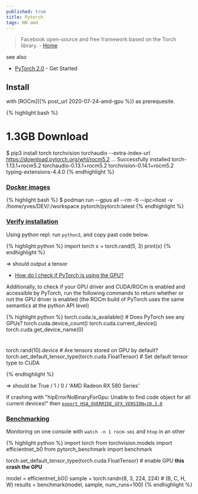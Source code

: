 ```yaml
---
published: true
title: Pytorch
tags: NN amd
---
```

>  Facebook open-source and free framework based on the Torch library. - [Home](https://pytorch.org/)

see also
- [PyTorch 2.0](https://pytorch.org/get-started/pytorch-2.0/) - Get Started

## Install

with [ROCm]({% post_url 2020-07-24-amd-gpu %}) as prerequesite.

{% highlight bash %}
# 1.3GB Download
$ pip3 install torch torchvision torchaudio --extra-index-url https://download.pytorch.org/whl/rocm5.2
...
Successfully installed torch-1.13.1+rocm5.2 torchaudio-0.13.1+rocm5.2 torchvision-0.14.1+rocm5.2 typing-extensions-4.4.0
{% endhighlight %}


### [Docker images](https://github.com/pytorch/pytorch?tab=readme-ov-file#docker-image)

{% highlight bash %}
$ podman run --gpus all --rm -ti --ipc=host -v /home/yves/DEV/:/workspace pytorch/pytorch:latest
{% endhighlight %}

### [Verify installation](https://pytorch.org/get-started/locally/#linux-verification)

Using python repl: run `python3`, and copy past code below.

{% highlight python %}
import torch
x = torch.rand(5, 3)
print(x)
{% endhighlight %}

=> should output a tensor

- [How do I check if PyTorch is using the GPU?](https://stackoverflow.com/questions/48152674/how-do-i-check-if-pytorch-is-using-the-gpu)

Additionally, to check if your GPU driver and CUDA/ROCm is enabled and accessible by PyTorch, run the following commands to return whether or not the GPU driver is enabled (the ROCm build of PyTorch uses the same semantics at the python API level)

{% highlight python %}
torch.cuda.is_available()		# Does PyTorch see any GPUs?
torch.cuda.device_count()
torch.cuda.current_device()
torch.cuda.get_device_name(0)
#
torch.rand(10).device			# Are tensors stored on GPU by default?
torch.set_default_tensor_type(torch.cuda.FloatTensor) # Set default tensor type to CUDA

{% endhighlight %}

=> should be True / 1 / 0 / 'AMD Radeon RX 580 Series'

If crashing with "hipErrorNoBinaryForGpu: Unable to find code object for all current devices!" then [`export HSA_OVERRIDE_GFX_VERSION=10.3.0`](https://stackoverflow.com/questions/73575955/pytorch-hiperrornobinaryforgpu-unable-to-find-code-object-for-all-current-devi)

### [Benchmarking](https://github.com/LukasHedegaard/pytorch-benchmark)

Monitoring on one console with `watch -n 1 rocm-smi` and `htop` in an other

{% highlight python %}
import torch
from torchvision.models import efficientnet_b0
from pytorch_benchmark import benchmark

torch.set_default_tensor_type(torch.cuda.FloatTensor) # enable GPU **this crash the GPU**

model = efficientnet_b0()
sample = torch.randn(8, 3, 224, 224)  # (B, C, H, W)
results = benchmark(model, sample, num_runs=100)
{% endhighlight %}
